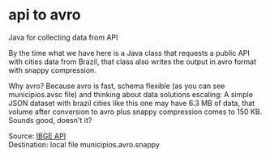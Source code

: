 # api to avro

Java for collecting data from API 

By the time what we have here is a Java class that requests a public API with cities data from Brazil, that class also writes the output in avro format with snappy compression. 

Why avro? Because avro is fast, schema flexible (as you can see municipios.avsc file) and thinking about data solutions escaling: A simple JSON dataset with brazil cities like this one may have 6.3 MB of data, that volume after conversion to avro plus snappy compression comes to 150 KB. Sounds good, doesn't it?

Source: [IBGE API](https://servicodados.ibge.gov.br/api/docs/localidades#api-Municipios-municipiosGet)   
Destination: local file municipios.avro.snappy
